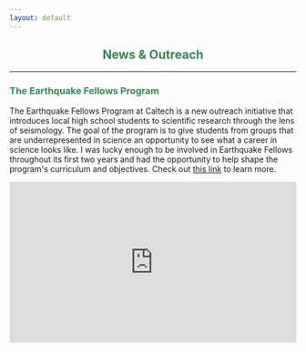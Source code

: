 ```yaml
---
layout: default
---
```


<h2 align="center" style="color:SeaGreen">
  News & Outreach
</h2>

* * *

<h3 style="color:SeaGreen">
  The Earthquake Fellows Program
</h3>

The Earthquake Fellows Program at Caltech is a new outreach initiative that introduces local high school students to scientific research through the lens of seismology. The goal of the program is to give students from groups that are underrepresented in science an opportunity to see what a career in science looks like. I was lucky enough to be involved in Earthquake Fellows throughout its first two years and had the opportunity to help shape the program's curriculum and objectives. Check out [this link](https://www.caltech.edu/about/news/caltech-earthquake-fellows) to learn more.

<div style="position: relative; padding-bottom: 56.25%; height: 0; overflow: hidden; max-width: 100%; height: auto;">
    <iframe style="position: absolute; top: 0; left: 0; width: 100%; height: 100%;" 
    src="https://www.youtube.com/embed/yyukfXZEOFI" frameborder="0" allowfullscreen></iframe>
</div>
